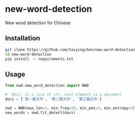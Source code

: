 # new-word-detection

New word detection for Chinese

## Installation

```sh
git clone https://github.com/taiyingchen/new-word-detection
cd new-word-detection
pip install -r requirements.txt
```

## Usage

```python
from nwd.new_word_detection import NWD

# `docs` is a list of str, each element is a document
docs = ['第一篇文件', '第二篇文件', '第三篇文件']

nwd = NWD(max_len=3, min_freq=10, min_pmi=3, min_entropy=3)
new_words = nwd.fit_detect(docs)
```
